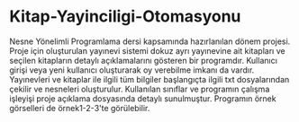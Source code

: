 # Kitap-Yayinciligi-Otomasyonu
Nesne Yönelimli Programlama dersi kapsamında hazırlanılan dönem projesi. 
Proje için oluşturulan yayınevi sistemi dokuz ayrı yayınevine ait kitapları ve seçilen kitapların detaylı açıklamalarını gösteren bir programdır. Kullanıcı girişi veya yeni kullanıcı oluşturarak oy verebilme imkanı da vardır.
Yayınevleri ve kitaplar ile ilgili tüm bilgiler başlangıçta ilgili txt dosyalarından çekilir ve nesneleri oluşturulur. Kullanılan sınıflar ve programın çalışma işleyişi proje açıklama dosyasında detaylı sunulmuştur. Programın örnek görselleri de örnek1-2-3'te görülebilir.
